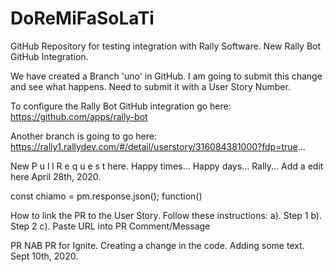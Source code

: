 # DoReMiFaSoLaTi
GitHub Repository for testing integration with Rally Software. New Rally Bot GitHub Integration. 

We have created a Branch 'uno' in GitHub. I am going to submit this change and see what happens. Need to submit it with a User Story Number.

To configure the Rally Bot GitHub integration go here: https://github.com/apps/rally-bot

Another branch is going to go here: https://rally1.rallydev.com/#/detail/userstory/316084381000?fdp=true...

New P u l l R e q u e s t here.
Happy times...
Happy days...
Rally...
Add a edit here April 28th, 2020.

const chiamo = pm.response.json();
function()

How to link the PR to the User Story. Follow these instructions:
a). Step 1
b). Step 2
c). Paste URL into PR Comment/Message

PR NAB
PR for Ignite. Creating a change in the code. Adding some text. Sept 10th, 2020.
